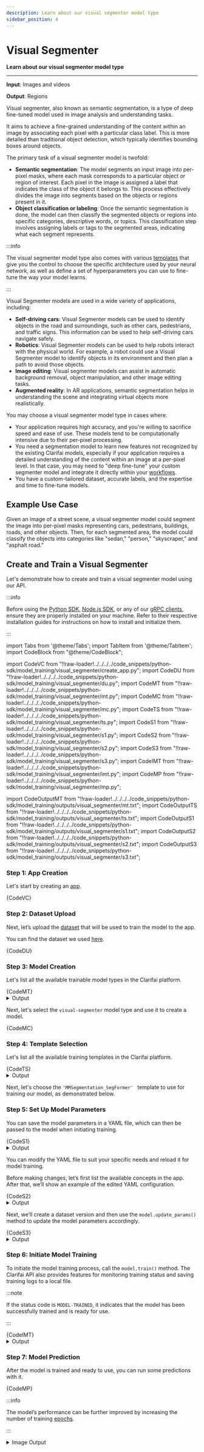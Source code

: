 ```yaml
---
description: Learn about our visual segmenter model type
sidebar_position: 4
---
```


# Visual Segmenter

**Learn about our visual segmenter model type**
<hr />

**Input**: Images and videos

**Output**: Regions

Visual segmenter, also known as semantic segmentation, is a type of deep fine-tuned model used in image analysis and understanding tasks.

It aims to achieve a fine-grained understanding of the content within an image by associating each pixel with a particular class label. This is more detailed than traditional object detection, which typically identifies bounding boxes around objects.

The primary task of a visual segmenter model is twofold:

- **Semantic segmentation**: The model segments an input image into per-pixel masks, where each mask corresponds to a particular object or region of interest. Each pixel in the image is assigned a label that indicates the class of the object it belongs to. This process effectively divides the image into segments based on the objects or regions present in it.
- **Object classification or labeling**: Once the semantic segmentation is done, the model can then classify the segmented objects or regions into specific categories, descriptive words, or topics. This classification step involves assigning labels or tags to the segmented areas, indicating what each segment represents.

:::info

The visual segmenter model type also comes with various [templates](https://docs.clarifai.com/portal-guide/model/deep-training/visual-segmenter-templates) that give you the control to choose the specific architecture used by your neural network, as well as define a set of hyperparameters you can use to fine-tune the way your model learns.

::: 

Visual Segmenter models are used in a wide variety of applications, including:

- **Self-driving cars**: Visual Segmenter models can be used to identify objects in the road and surroundings, such as other cars, pedestrians, and traffic signs. This information can be used to help self-driving cars navigate safely.
- **Robotics**: Visual Segmenter models can be used to help robots interact with the physical world. For example, a robot could use a Visual Segmenter model to identify objects in its environment and then plan a path to avoid those objects.
- **Image editing**: Visual segmenter models can assist in automatic background removal, object manipulation, and other image editing tasks.
- **Augmented reality**: In AR applications, semantic segmentation helps in understanding the scene and integrating virtual objects more realistically.

You may choose a visual segmenter model type in cases where:

- Your application requires high accuracy, and you're willing to sacrifice speed and ease of use. These models tend to be computationally intensive due to their per-pixel processing. 
- You need a segmentation model to learn new features not recognized by the existing Clarifai models, especially if your application requires a detailed understanding of the content within an image at a per-pixel level. In that case, you may need to "deep fine-tune" your custom segmenter model and integrate it directly within your [workflows]( https://docs.clarifai.com/portal-guide/workflows/).
- You have a custom-tailored dataset, accurate labels, and the expertise and time to fine-tune models.

## Example Use Case

Given an image of a street scene, a visual segmenter model could segment the image into per-pixel masks representing cars, pedestrians, buildings, roads, and other objects. Then, for each segmented area, the model could classify the objects into categories like "sedan," "person," "skyscraper," and "asphalt road.”


##  Create and Train a Visual Segmenter

Let's demonstrate how to create and train a visual segmenter model using our API.

:::info

Before using the [Python SDK](https://docs.clarifai.com/additional-resources/api-overview/python-sdk), [Node.js SDK](https://docs.clarifai.com/additional-resources/api-overview/nodejs-sdk), or any of our [gRPC clients](https://docs.clarifai.com/additional-resources/api-overview/grpc-clients), ensure they are properly installed on your machine. Refer to their respective installation guides for instructions on how to install and initialize them.

:::

import Tabs from '@theme/Tabs';
import TabItem from '@theme/TabItem';
import CodeBlock from "@theme/CodeBlock";


import CodeVC from "!!raw-loader!../../../../code_snippets/python-sdk/model_training/visual_segmenter/create_app.py";
import CodeDU from "!!raw-loader!../../../../code_snippets/python-sdk/model_training/visual_segmenter/du.py";
import CodeMT from "!!raw-loader!../../../../code_snippets/python-sdk/model_training/visual_segmenter/mt.py";
import CodeMC from "!!raw-loader!../../../../code_snippets/python-sdk/model_training/visual_segmenter/mc.py";
import CodeTS from "!!raw-loader!../../../../code_snippets/python-sdk/model_training/visual_segmenter/ts.py";
import CodeS1 from "!!raw-loader!../../../../code_snippets/python-sdk/model_training/visual_segmenter/s1.py";
import CodeS2 from "!!raw-loader!../../../../code_snippets/python-sdk/model_training/visual_segmenter/s2.py";
import CodeS3 from "!!raw-loader!../../../../code_snippets/python-sdk/model_training/visual_segmenter/s3.py";
import CodeIMT from "!!raw-loader!../../../../code_snippets/python-sdk/model_training/visual_segmenter/imt.py";
import CodeMP from "!!raw-loader!../../../../code_snippets/python-sdk/model_training/visual_segmenter/mp.py";

import CodeOutputMT from "!!raw-loader!../../../../code_snippets/python-sdk/model_training/outputs/visual_segmenter/mt.txt";
import CodeOutputTS from "!!raw-loader!../../../../code_snippets/python-sdk/model_training/outputs/visual_segmenter/ts.txt";
import CodeOutputS1 from "!!raw-loader!../../../../code_snippets/python-sdk/model_training/outputs/visual_segmenter/s1.txt";
import CodeOutputS2 from "!!raw-loader!../../../../code_snippets/python-sdk/model_training/outputs/visual_segmenter/s2.txt";
import CodeOutputS3 from "!!raw-loader!../../../../code_snippets/python-sdk/model_training/outputs/visual_segmenter/s3.txt";




### Step 1: App Creation

Let's start by creating an [app](https://docs.clarifai.com/create-manage/applications/create). 

<Tabs groupId="code">
<TabItem value="python" label="Python SDK">
    <CodeBlock className="language-python">{CodeVC}</CodeBlock>
</TabItem>
</Tabs>



### Step 2: Dataset Upload

Next, let’s upload the [dataset](https://docs.clarifai.com/create-manage/datasets/upload) that will be used to train the model to the app.

You can find the dataset we used [here](https://github.com/Clarifai/examples/tree/main/datasets/upload/image_segmentation).

<Tabs groupId="code">
<TabItem value="python" label="Python SDK">
    <CodeBlock className="language-python">{CodeDU}</CodeBlock>
</TabItem>
</Tabs>


### Step 3: Model Creation

Let's list all the available trainable model types in the Clarifai platform.


<Tabs groupId="code">
<TabItem value="python" label="Python SDK">
    <CodeBlock className="language-python">{CodeMT}</CodeBlock>
</TabItem>
</Tabs>
<details>
  <summary>Output</summary>
    <CodeBlock className="language-text">{CodeOutputMT}</CodeBlock>
</details>

Next, let's select the `visual-segmenter` model type and use it to create a model.  

<Tabs groupId="code">
<TabItem value="python" label="Python SDK">
    <CodeBlock className="language-python">{CodeMC}</CodeBlock>
</TabItem>
</Tabs>


### Step 4: Template Selection

Let's list all the available training templates in the Clarifai platform.

<Tabs groupId="code">
<TabItem value="python" label="Python SDK">
    <CodeBlock className="language-python">{CodeTS}</CodeBlock>
</TabItem>
</Tabs>
<details>
  <summary>Output</summary>
    <CodeBlock className="language-text">{CodeOutputTS}</CodeBlock>
</details>

Next, let's choose the `'MMSegmentation_SegFormer' ` template to use for training our model, as demonstrated below.


### Step 5: Set Up Model Parameters

You can save the model parameters in a YAML file, which can then be passed to the model when initiating training.

<Tabs groupId="code">
<TabItem value="python" label="Python SDK">
    <CodeBlock className="language-python">{CodeS1}</CodeBlock>
</TabItem>
</Tabs>
<details>
  <summary>Output</summary>
    <CodeBlock className="language-text">{CodeOutputS1}</CodeBlock>
</details>

You can modify the YAML file to suit your specific needs and reload it for model training.

Before making changes, let’s first list the available concepts in the app. After that, we’ll show an example of the edited YAML configuration.


<Tabs groupId="code">
<TabItem value="python" label="Python SDK">
    <CodeBlock className="language-python">{CodeS2}</CodeBlock>
</TabItem>
</Tabs>
<details>
  <summary>Output</summary>
    <CodeBlock className="language-text">{CodeOutputS2}</CodeBlock>
</details>

Next, we’ll create a dataset version and then use the `model.update_params()` method to update the model parameters accordingly.

<Tabs groupId="code">
<TabItem value="python" label="Python SDK">
    <CodeBlock className="language-python">{CodeS3}</CodeBlock>
</TabItem>
</Tabs>
<details>
  <summary>Output</summary>
    <CodeBlock className="language-text">{CodeOutputS3}</CodeBlock>
</details>

### Step 6: Initiate Model Training

To initiate the model training process, call the `model.train()` method. The Clarifai API also provides features for monitoring training status and saving training logs to a local file.


:::note

If the status code is `MODEL-TRAINED`, it indicates that the model has been successfully trained and is ready for use.

:::

<Tabs groupId="code">
<TabItem value="python" label="Python SDK">
    <CodeBlock className="language-python">{CodeIMT}</CodeBlock>
</TabItem>
</Tabs>


<details>
  <summary>Output</summary>
   <img src="/img/python-sdk/vs_imt.png" />
</details>


### Step 7: Model Prediction

After the model is trained and ready to use, you can run some predictions with it.

<Tabs groupId="code">
<TabItem value="python" label="Python SDK">
    <CodeBlock className="language-python">{CodeMP}</CodeBlock>
</TabItem>
</Tabs>

:::info

The model’s performance can be further improved by increasing the number of training [epochs](https://docs.clarifai.com/additional-resources/glossary/#epoch).

:::

<details>
  <summary>Image Output</summary>
   <img src="/img/python-sdk/vs_mp.png" />
</details>


